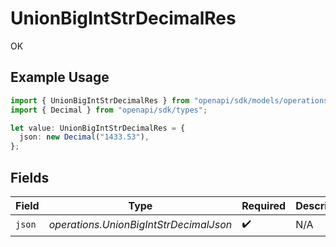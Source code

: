 # UnionBigIntStrDecimalRes

OK

## Example Usage

```typescript
import { UnionBigIntStrDecimalRes } from "openapi/sdk/models/operations";
import { Decimal } from "openapi/sdk/types";

let value: UnionBigIntStrDecimalRes = {
  json: new Decimal("1433.53"),
};
```

## Fields

| Field                                  | Type                                   | Required                               | Description                            |
| -------------------------------------- | -------------------------------------- | -------------------------------------- | -------------------------------------- |
| `json`                                 | *operations.UnionBigIntStrDecimalJson* | :heavy_check_mark:                     | N/A                                    |